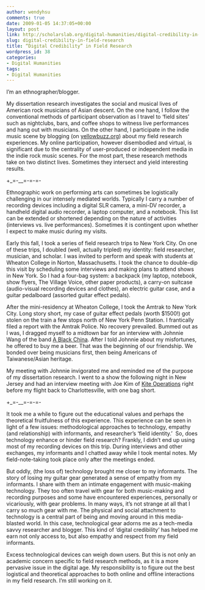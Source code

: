 ```yaml
---
author: wendyhsu
comments: true
date: 2009-01-05 14:37:05+00:00
layout: post
link: http://scholarslab.org/digital-humanities/digital-credibility-in-field-research/
slug: digital-credibility-in-field-research
title: “Digital Credibility” in Field Research
wordpress_id: 38
categories:
- Digital Humanities
tags:
- Digital Humanities
---
```


I’m an ethnographer/blogger.

My dissertation research investigates the social and musical lives of American rock musicians of Asian descent. On the one hand, I follow the conventional methods of participant observation as I travel to ‘field sites’ such as nightclubs, bars, and coffee shops to witness live performances and hang out with musicians. On the other hand, I participate in the indie music scene by blogging (on [yellowbuzz.org](http://yellowbuzz.org)) about my field research experiences. My online participation, however disembodied and virtual, is significant due to the centrality of user-produced or independent media in the indie rock music scenes. For the most part, these research methods take on two distinct lives. Sometimes they intersect and yield interesting results.

+_=-__=-=-=-

Ethnographic work on performing arts can sometimes be logistically challenging in our intensely mediated worlds. Typically I carry a number of recording devices including a digital SLR camera, a mini-DV recorder, a handheld digital audio recorder, a laptop computer, and a notebook. This list can be extended or shortened depending on the nature of activities (interviews vs. live performances). Sometimes it is contingent upon whether I expect to make music during my visits.

Early this fall, I took a series of field research trips to New York City. On one of these trips, I doubled (well, actually tripled) my identity: field researcher, musician, and scholar. I was invited to perform and speak with students at Wheaton College in Norton, Massachusetts. I took the chance to double-dip this visit by scheduling some interviews and making plans to attend shows in New York. So I had a four-bag system: a backpack (my laptop, notebook, show flyers, The Village Voice, other paper products), a carry-on suitcase (audio-visual recording devices and clothes), an electric guitar case, and a guitar pedalboard (assorted guitar effect pedals).

After the mini-residency at Wheaton College, I took the Amtrak to New York City. Long story short, my case of guitar effect pedals (worth $1500!) got stolen on the train a few stops north of New York Penn Station. I frantically filed a report with the Amtrak Police. No recovery prevailed. Bummed out as I was, I dragged myself to a midtown bar for an interview with Johnnie Wang of the band [A Black China](http://www.myspace.com/ablackchina). After I told Johnnie about my misfortunes, he offered to buy me a beer. That was the beginning of our friendship. We bonded over being musicians first, then being Americans of Taiwanese/Asian heritage.

My meeting with Johnnie invigorated me and reminded me of the purpose of my dissertation research. I went to a show the following night in New Jersey and had an interview meeting with Joe Kim of [Kite Operations](http://www.koarecords.com/kiteoperations/) right before my flight back to Charlottesville, with one bag short.

+_=-__=-=-=-

It took me a while to figure out the educational values and perhaps the theoretical fruitfulness of this experience. This experience can be seen in light of a few issues: methodological approaches to technology, empathy (and relationship) with informants, and researcher’s ‘field identity.’  So, does technology enhance or hinder field research? Frankly, I didn’t end up using most of my recording devices on this trip. During interviews and other exchanges, my informants and I chatted away while I took mental notes. My field-note-taking took place only after the meetings ended.

But oddly, (the loss of) technology brought me closer to my informants. The story of losing my guitar gear generated a sense of empathy from my informants. I share with them an intimate engagement with music-making technology. They too often travel with gear for both music-making and recording purposes and some have encountered experiences, personally or vicariously, with gear problems. In many ways, it’s not strange at all that I carry so much gear with me. The physical and social attachment to technology is a central part of being and moving around in this media-blasted world. In this case, technological gear adorns me as a tech-media savvy researcher and blogger. This kind of ‘digital credibility’ has helped me earn not only access to, but also empathy and respect from my field informants.

Excess technological devices can weigh down users. But this is not only an academic concern specific to field research methods, as it is a more pervasive issue in the digital age. My responsibility is to figure out the best logistical and theoretical approaches to both online and offline interactions in my field research. I’m still working on it.
